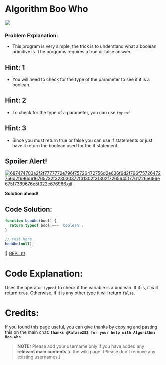 # Algorithm Boo Who

![](http://i.imgur.com/CgROCEF.jpg)

### Problem Explanation:
- This program is very simple, the trick is to understand what a boolean primitive is. The programs requires a true or false answer.

## Hint: 1
- You will need to check for the type of the parameter to see if it is a boolean.

## Hint: 2
- To check for the type of a parameter, you can use `typeof`

## Hint: 3
- Since you must return true or false you can use if statements or just have it return the boolean used for the if statement.

## Spoiler Alert!
[![687474703a2f2f7777772e796f75726472756d2e636f6d2f796f75726472756d2f696d616765732f323030372f31302f31302f7265645f7761726e696e675f7369676e5f322e676966.gif](https://files.gitter.im/FreeCodeCamp/Wiki/nlOm/thumb/687474703a2f2f7777772e796f75726472756d2e636f6d2f796f75726472756d2f696d616765732f323030372f31302f31302f7265645f7761726e696e675f7369676e5f322e676966.gif)](https://files.gitter.im/FreeCodeCamp/Wiki/nlOm/687474703a2f2f7777772e796f75726472756d2e636f6d2f796f75726472756d2f696d616765732f323030372f31302f31302f7265645f7761726e696e675f7369676e5f322e676966.gif)

**Solution ahead!**

## Code Solution:

```js
function booWho(bool) {
  return typeof bool === 'boolean';
}

// test here
booWho(null);
```
:rocket: [REPL It!](https://repl.it/CLnK/0)

# Code Explanation:

Uses the operator `typeof` to check if the variable is a boolean.
If it is, it will return `true`. Otherwise, if it is any other type it will return `false`.

# Credits:
If you found this page useful, you can give thanks by copying and pasting this on the main chat:  **`thanks @Rafase282 for your help with Algorithm: Boo-who`**

> **NOTE:** Please add your username only if you have added any **relevant main contents** to the wiki page. (Please don't remove any existing usernames.)
